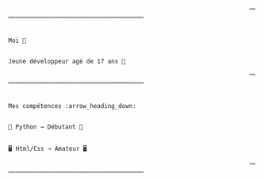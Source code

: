                                                                         
                                                                        ﹌﹌﹌﹌﹌﹌﹌﹌﹌﹌﹌﹌﹌﹌﹌﹌﹌﹌﹌﹌﹌﹌﹌﹌

                                                                                          Moi 👑

                                                                            Jeune développeur agé de 17 ans 🦾
        
                                                                        ﹌﹌﹌﹌﹌﹌﹌﹌﹌﹌﹌﹌﹌﹌﹌﹌﹌﹌﹌﹌﹌﹌﹌﹌

                                                                           Mes compétences :arrow_heading_down:

                                                                                 🐍 Python → Débutant 🐍 
                                                                                 
                                                                                 🖥 Html/Css → Amateur 🖥

                                                                        ﹌﹌﹌﹌﹌﹌﹌﹌﹌﹌﹌﹌﹌﹌﹌﹌﹌﹌﹌﹌﹌﹌﹌﹌
